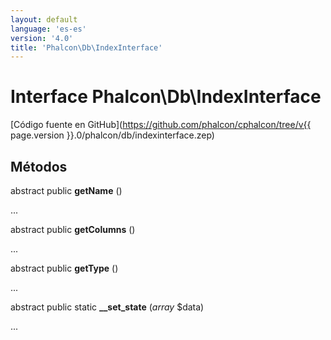 ```yaml
---
layout: default
language: 'es-es'
version: '4.0'
title: 'Phalcon\Db\IndexInterface'
---
```


# Interface **Phalcon\Db\IndexInterface**

[Código fuente en GitHub](https://github.com/phalcon/cphalcon/tree/v{{ page.version }}.0/phalcon/db/indexinterface.zep)

## Métodos

abstract public **getName** ()

...

abstract public **getColumns** ()

...

abstract public **getType** ()

...

abstract public static **__set_state** (*array* $data)

...